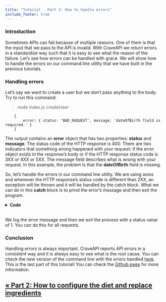 ```yaml
---
title: "Tutorial - Part 3: How to handle errors"
include_footer: true 
---
```



### Introduction

Sometimes APIs can fail because of multiple reasons. One of them is that the input that we pass to the API is invalid. With CraveAPI we return errors in a standardize way such that it is easy to see what the reason of the failure. Let’s see how errors can be handled with grace. We will show how to handle the errors on our command line utility that we have built in the previous tutorials.

### Handling errors

Let’s say we want to create a user but we don’t pass anything to the body. Try to run this command:

> node index.js createUser

        {
            error: { status: 'BAD_REQUEST', message: 'dateOfBirth field is required.' }
        }

The output contains an **error** object that has two properties: **status** and **message**. The status code of the HTTP response is 400. There are two indicators that something wrong happened with your request: if the error object exists in the response’s body or if the HTTP response status code is 3XX or 4XX or 5XX. The message field describes what is wrong with your request. In this example, the problem is that the **dateOfBirth** field is missing.

So, let’s handle the errors in our command line utility. We are using axios and whenever the HTTP response’s status code is different than 2XX, an exception will be thrown and it will be handled by the catch block. What we can do in this **catch** block is to prind the error’s message and then exit the program.

<details>
<summary style="font-weight: bold; cursor: pointer;">Code</summary>

```Javascript

const response = await axios.request(options).catch(function (error) {
		 console.log(error.response.data.error.message);
		 process.exit(1);
	});

```
</details>
<br>

We log the error message and then we exit the process with a status value of 1. You can do this for all requests.

### Conclusion

Handling errors is always important. CraveAPI reports API errors in a consistent way and it is always easy to see what is the root cause. You can check the new version of the command line with the errors handled [here](https://github.com/SimpleCapitalTech/CraveAPI-CommandLine/blob/master/part3/index.js). This is the last part of this tutorial! You can check the [Github page](https://github.com/SimpleCapitalTech/CraveAPI-CommandLine) for more information.

## [ &laquo; Part 2: How to configure the diet and replace ingredients](/how-to-configure-the-diet-and-replace-ingredients)